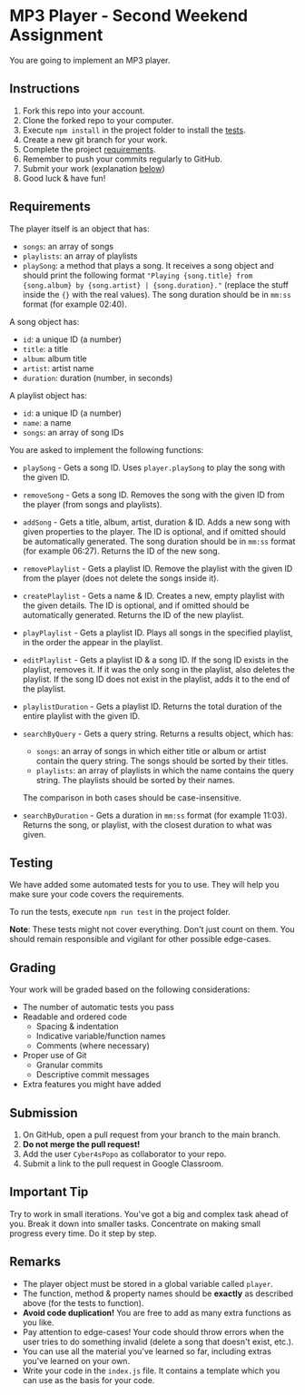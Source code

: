 # MP3 Player - Second Weekend Assignment
You are going to implement an MP3 player.
 

## Instructions
1. Fork this repo into your account.
2. Clone the forked repo to your computer.
3. Execute `npm install` in the project folder to install the [tests](#testing).
4. Create a new git branch for your work.
5. Complete the project [requirements](#requirements).
6. Remember to push your commits regularly to GitHub.
7. Submit your work (explanation [below](#submission))
8. Good luck & have fun!


## Requirements
The player itself is an object that has:
- `songs`: an array of songs
- `playlists`: an array of playlists
- `playSong`: a method that plays a song.
It receives a song object and should print the following format `"Playing {song.title} from {song.album} by {song.artist} | {song.duration}."` (replace the stuff inside the `{}` with the real values).
The song duration should be in `mm:ss` format (for example 02:40).

A song object has:
- `id`: a unique ID (a number)
- `title`: a title
- `album`: album title
- `artist`: artist name
- `duration`: duration (number, in seconds)

A playlist object has:
- `id`: a unique ID (a number)
- `name`: a name
- `songs`: an array of song IDs

You are asked to implement the following functions:
- `playSong` - Gets a song ID. Uses `player.playSong` to play the song with the given ID.
- `removeSong` - Gets a song ID. Removes the song with the given ID from the player (from songs and playlists).
- `addSong` - Gets a title, album, artist, duration & ID. Adds a new song with given properties to the player. The ID is optional, and if omitted should be automatically generated. The song duration should be in `mm:ss` format (for example 06:27). Returns the ID of the new song.
- `removePlaylist` - Gets a playlist ID. Remove the playlist with the given ID from the player (does not delete the songs inside it).
- `createPlaylist` - Gets a name & ID. Creates a new, empty playlist with the given details. The ID is optional, and if omitted should be automatically generated. Returns the ID of the new playlist.
- `playPlaylist` - Gets a playlist ID. Plays all songs in the specified playlist, in the order the appear in the playlist.
- `editPlaylist` - Gets a playlist ID & a song ID. If the song ID exists in the playlist, removes it. If it was the only song in the playlist, also deletes the playlist. If the song ID does not exist in the playlist, adds it to the end of the playlist.
- `playlistDuration` - Gets a playlist ID. Returns the total duration of the entire playlist with the given ID.
- `searchByQuery` - Gets a query string. Returns a results object, which has:
  - `songs`: an array of songs in which either title or album or artist contain the query string. The songs should be sorted by their titles.
  - `playlists`: an array of playlists in which the name contains the query string. The playlists should be sorted by their names.
  
  The comparison in both cases should be case-insensitive.
- `searchByDuration` - Gets a duration in `mm:ss` format (for example 11:03). Returns the song, or playlist, with the closest duration to what was given.


## Testing
We have added some automated tests for you to use. They will help you make sure your code covers the requirements.

To run the tests, execute `npm run test` in the project folder.

__Note__: These tests might not cover everything. Don't just count on them. You should remain responsible and vigilant for other possible edge-cases.


## Grading
Your work will be graded based on the following considerations:
- The number of automatic tests you pass
- Readable and ordered code
  - Spacing & indentation
  - Indicative variable/function names
  - Comments (where necessary)
- Proper use of Git
  - Granular commits
  - Descriptive commit messages
- Extra features you might have added


## Submission
1. On GitHub, open a pull request from your branch to the main branch.
2. __Do not merge the pull request!__
3. Add the user `Cyber4sPopo` as collaborator to your repo.
4. Submit a link to the pull request in Google Classroom.


## Important Tip
Try to work in small iterations. You've got a big and complex task ahead of you. Break it down into smaller tasks. Concentrate on making small progress every time. Do it step by step.


## Remarks
- The player object must be stored in a global variable called `player`.
- The function, method & property names should be __exactly__ as described above (for the tests to function).
- __Avoid code duplication!__ You are free to add as many extra functions as you like.
- Pay attention to edge-cases! Your code should throw errors when the user tries to do something invalid (delete a song that doesn't exist, etc.).
- You can use all the material you've learned so far, including extras you've learned on your own.
- Write your code in the `index.js` file. It contains a template which you can use as the basis for your code.